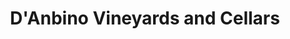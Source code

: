 ---
title: "D'Anbino Vineyards and Cellars"
url: /paso-robles/danbino-vineyards-and-cellars/
shop: wine
---